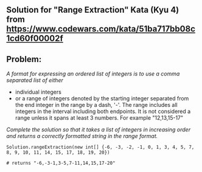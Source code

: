 ## Solution for "Range Extraction" Kata (Kyu 4) from https://www.codewars.com/kata/51ba717bb08c1cd60f00002f

## Problem:

*A format for expressing an ordered list of integers is to use a comma separated list of either*

 * individual integers
 * or a range of integers denoted by the starting integer separated from the end integer in the range by a dash, '-'. The range includes all integers in the interval including both endpoints. It is not considered a range unless it spans at least 3 numbers. For example "12,13,15-17"

*Complete the solution so that it takes a list of integers in increasing order and returns a correctly formatted string in the range format.*

`Solution.rangeExtraction(new int[] {-6, -3, -2, -1, 0, 1, 3, 4, 5, 7, 8, 9, 10, 11, 14, 15, 17, 18, 19, 20}) `

` # returns "-6,-3-1,3-5,7-11,14,15,17-20" `
